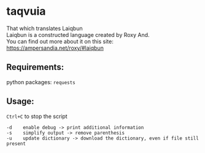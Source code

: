 # taqvuia
That which translates Laiqbun
<br>
Laiqbun is a constructed language created by Roxy And. 
<br>You can find out more about it on this site: https://ampersandia.net/roxy/#laiqbun
<br>
## Requirements:
python packages: `requests`
## Usage:
`Ctrl+C` to stop the script
```
-d    enable debug -> print additional information
-s    simplify output -> remove parenthesis 
-u    update dictionary -> download the dictionary, even if file still present
```
